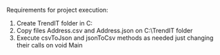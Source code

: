Requirements for project execution:

1. Create TrendIT folder in C:
2. Copy files Address.csv and Address.json on C:\TrendIT folder
3. Execute csvToJson and jsonToCsv methods as needed just changing their calls on void Main
